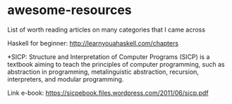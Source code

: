 # awesome-resources
List of worth reading articles on many categories that I came across

Haskell for beginner: http://learnyouahaskell.com/chapters

*SICP: 
Structure and Interpretation of Computer Programs (SICP) is a textbook aiming to teach the principles of computer programming, such as abstraction in programming, metalinguistic abstraction, recursion, interpreters, and modular programming.

Link e-book: https://sicpebook.files.wordpress.com/2011/06/sicp.pdf

